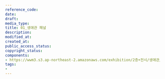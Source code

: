 ```yaml
---
reference_code: 
date: 
draft: 
media_type: 
title: 01_생애관 패널
description: 
modified_at: 
created_at: 
public_access_status: 
copyright_status: 
components:
- https://wwm3.s3.ap-northeast-2.amazonaws.com/exhibition/2층+전시/생애관/01_생애관+패널.JPG
tags:
- 
---
```

